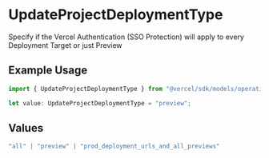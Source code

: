 # UpdateProjectDeploymentType

Specify if the Vercel Authentication (SSO Protection) will apply to every Deployment Target or just Preview

## Example Usage

```typescript
import { UpdateProjectDeploymentType } from "@vercel/sdk/models/operations/updateproject.js";

let value: UpdateProjectDeploymentType = "preview";
```

## Values

```typescript
"all" | "preview" | "prod_deployment_urls_and_all_previews"
```